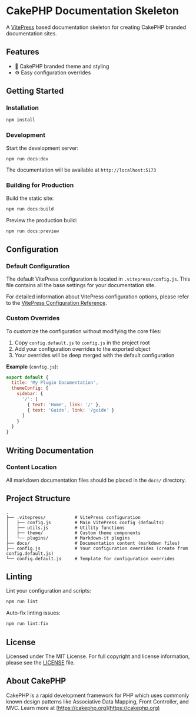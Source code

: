 # CakePHP Documentation Skeleton

A [VitePress](https://vitepress.dev/) based documentation skeleton for creating CakePHP branded documentation sites.

## Features

- 🎨 CakePHP branded theme and styling
- ⚙️ Easy configuration overrides

## Getting Started

### Installation

```bash
npm install
```

### Development

Start the development server:

```bash
npm run docs:dev
```

The documentation will be available at `http://localhost:5173`

### Building for Production

Build the static site:

```bash
npm run docs:build
```

Preview the production build:

```bash
npm run docs:preview
```

## Configuration

### Default Configuration

The default VitePress configuration is located in `.vitepress/config.js`. This file contains all the base settings for your documentation site.

For detailed information about VitePress configuration options, please refer to the [VitePress Configuration Reference](https://vitepress.dev/reference/site-config).

### Custom Overrides

To customize the configuration without modifying the core files:

1. Copy `config.default.js` to `config.js` in the project root
2. Add your configuration overrides to the exported object
3. Your overrides will be deep merged with the default configuration

**Example** (`config.js`):

```javascript
export default {
  title: 'My Plugin Documentation',
  themeConfig: {
    sidebar: {
      '/': [
        { text: 'Home', link: '/' },
        { text: 'Guide', link: '/guide' }
      ]
    }
  }
}
```

## Writing Documentation

### Content Location

All markdown documentation files should be placed in the `docs/` directory.

## Project Structure

```
.
├── .vitepress/           # VitePress configuration
│   ├── config.js         # Main VitePress config (defaults)
│   ├── utils.js          # Utility functions
│   ├── theme/            # Custom theme components
│   └── plugins/          # Markdown-it plugins
├── docs/                 # Documentation content (markdown files)
├── config.js             # Your configuration overrides (create from config.default.js)
└── config.default.js     # Template for configuration overrides
```

## Linting

Lint your configuration and scripts:

```bash
npm run lint
```

Auto-fix linting issues:

```bash
npm run lint:fix
```

## License

Licensed under The MIT License. For full copyright and license information, please see the [LICENSE](LICENSE) file.

## About CakePHP

CakePHP is a rapid development framework for PHP which uses commonly known design patterns like Associative Data Mapping, Front Controller, and MVC. Learn more at [https://cakephp.org](https://cakephp.org)
